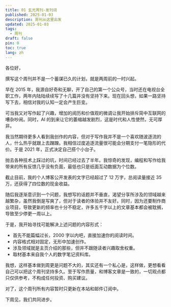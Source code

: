 ```yaml
---
title: 01 玄光周刊-发刊词
published: 2025-01-03
description: 周刊从这里出发
updated: 2025-01-03
tags:
  - 周刊
draft: false
pin: 0
toc: true
lang: zh
---
```


各位好，

撰写这个周刊并不是一个蓄谋已久的计划，就是两周前的一时兴起。

早在 2015 年，我源自好奇和无聊，开了自己的第一个公众号，当时还在电视台全职工作，两年内陆陆续续写了十几篇并没有坚持下来。现在回头想，如果一路坚持写下去，相信对我的认知一定会产生巨变。

可当我又对写作起了兴趣，增加的阅历和价值观的微调让我开始排斥简中互联网的嘈杂吵闹。同时，AI 的到来让它的萎缩越发剧烈，这是时代和人性使然，无可厚非。

我当然期待更多人看到我创作的内容，但对于写作我并不是一个喜欢随波逐流的人，什么热乎就跟上去蹭蹭。我相信过度追逐流量很可能会分期支付一笔隐形的代价。于是 2021 年，正式决定自己搭个小台子。

抛去各种技术上踩过的坑，时间已经过去了半年。我惊奇的发现，编程和写作给我带来的所有反馈几乎没有负面，最低也只是纸面互动数据为个位数。

截止目前，我的个人博客公开发表的文字已经超过了 12 万字，总阅读量接近 35 万，还获得了四位数的现金收益。

随后我逐渐意识到一个问题，我想写的话题并不垂直，渴望分享所涉及的领域越来越繁杂，虽然我倒是写爽了，但对于读者的体验并不友好。同时，因为还要制作商业项目，导致更新的频率也十分不稳定，许多五千字以上的文章基本都会被耽搁，导致至少停更一周以上。

于是，我开始寻找可能解决上述问题的内容形式：

- 首先不能篇幅过长，2000 字以内吧，直接加速你的阅读时间。
- 内容格式相对固定，无形中加速创作。
- 涉及领域就是主页介绍的那些，但并不跟随读者兴趣取舍权重。
- 取材基本来自我个人的数字笔记资料库。

我想，这样基本做到周更是问题不大的，其实还有一个私心是，这样做，更想看看自己可以把这个周刊坚持多久。至于写作质量，和博客文章是一致的，一切观点都只仅供参考，不构成任何投资、购买建议。

对了，这个周刊所有内容暂时只更新在本站和邮件订阅中。

下周见，我们共同进步。